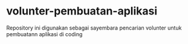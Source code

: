 # volunter-pembuatan-aplikasi
Repository ini digunakan sebagai sayembara pencarian volunter untuk pembuatann aplikasi di coding
